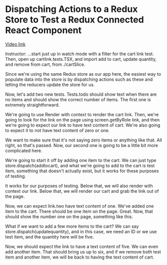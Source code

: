 # Dispatching Actions to a Redux Store to Test a Redux Connected React Component

[Video link](https://www.egghead.io/lessons/redux-dispatching-actions-to-a-redux-store-to-test-a-redux-connected-react-component?pl=confidently-testing-redux-applications-with-jest-typescript-16e17d9b)



Instructor: ...start just up in watch mode with a filter for the cart link test. Then, open up cartlink.tests.TSX, and import add to cart, update quantity, and remove from cart, from ./cartSlice.

Since we're using the same Redux store as our app here, the easiest way to populate data into the store is by dispatching actions such as these and letting the reducers update the store for us.

Now, let's add two new tests. Tests.todo should show text when there are no items and should show the correct number of items. The first one is extremely straightforward.

We're going to use Render with context to render the cart link. Then, we're going to look for the link on the page using screen.getByRole link, and then we're going to expect our link to have text content of cart. We're also going to expect it to not have text content of zero or one.

We want to make sure that it's not saying zero items or anything like that. All right, so that's passed. Now, our second one is going to be a little bit more complicated here.

We're going to start it off by adding one item to the cart. We can just type store.dispatch(addtocart), and what we're going to add to the cart is test item, something that doesn't actually exist, but it works for these purposes of testing.

It works for our purposes of testing. Below that, we will also render with context our link. Below that, we will render our cart and grab the link out of the page.

Now, we can expect link.two have text content of one. We've added one item to the cart. There should be one item on the page. Great. Now, that should show the number one on the page, something like this.

What if we want to add a few more items to the cart? We can say store.dispatch(updatequantity), and in this case, we need an ID or we use test item, and the quantity here will be five.

Now, we should expect the link to have a text content of five. We can even add another item. That should bring us up to six, and if we remove both test item and another item, we will be back to having the text content of cart.
